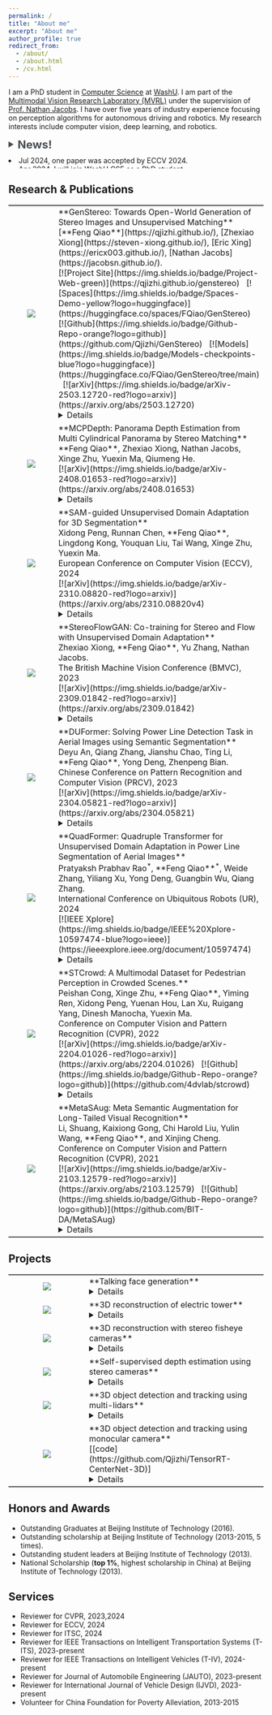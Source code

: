```yaml
---
permalink: /
title: "About me"
excerpt: "About me"
author_profile: true
redirect_from: 
  - /about/
  - /about.html
  - /cv.html
---
```


I am a PhD student in [Computer Science](https://cse.washu.edu/) at [WashU](https://washu.edu/). I am part of the [Multimodal Vision Research Laboratory (MVRL)](https://mvrl.cse.wustl.edu/) under the supervision of [Prof. Nathan Jacobs](https://jacobsn.github.io/). I have over five years of industry experience focusing on perception algorithms for autonomous driving and robotics. My research interests include computer vision, deep learning, and robotics.

<style>
    .toggle-container {
        cursor: pointer;
        display: flex;
        align-items: center;
        font-size: 22px; /* Larger font size */
        color: #494e52; /* color */
        font-weight: bold; /* Bold text */
    }

    .triangle {
        width: 0;
        height: 0;
        border-top: 6px solid transparent;
        border-bottom: 6px solid transparent;
        border-left: 10px solid #494e52; /* Pointing to the right */
        margin-right: 8px;
        transition: transform 0.3s;
    }

    .triangle.open {
        transform: rotate(90deg);
    }

    .news-content {
        display: block;
        margin-top: 10px;
        overflow: hidden;
        max-height: 24px; /* Limit the max height to show only 2 items initially */
        transition: max-height 0.3s ease-out;
    }

    .news-content.open {
        max-height: none; /* Expand to show all items when open */
    }
</style>

<div class="toggle-container" onclick="toggleNews()">
    <div class="triangle" id="triangle"></div>
    <span>News!</span>
</div>

<div id="news" class="news-content">
    <!-- Your news content goes here -->
    <li>Jul 2024, one paper was accepted by ECCV 2024.</li>
    <!-- <ul> -->
    <li>Apr 2024, I will join WashU CSE as a PhD student.</li>
    <li>Apr 2024, our work <a href="https://arxiv.org/abs/2211.16988">QuadFormer</a> was accepted by UR 2024.</li>
    <li>Nov 2023, our work <a href="https://arxiv.org/abs/2309.01842">StereoFlowGAN</a> was accepted by BMVC 2023.</li>
    <!-- </ul> -->
</div>

<script>
    function toggleNews() {
        var newsDiv = document.getElementById("news");
        var triangle = document.getElementById("triangle");
        if (newsDiv.classList.contains("open")) {
            newsDiv.classList.remove("open");
            triangle.classList.remove("open");
        } else {
            newsDiv.classList.add("open");
            triangle.classList.add("open");
        }
    }
</script>

## Research & Publications
<table frame=hsides style="border-left-style: none;border-right-style: none;">
<colgroup>
<col width="30%" />
<col width="70%" />
</colgroup>
<thead>
</thead>
<tbody>

<tr>
<td markdown="span" style="text-align: center;vertical-align: middle;border-left-style: none;border-right-style: none;"><img src="{{ site.baseurl }}/images/genstereo_on_other_datasets_project_resized.png"></td>
<td markdown="span" style="vertical-align: middle;border-left-style: none;border-right-style: none;">
    **GenStereo:  Towards Open-World Generation of Stereo Images and Unsupervised Matching**<br>
    [**Feng Qiao**](https://qjizhi.github.io/), [Zhexiao Xiong](https://steven-xiong.github.io/), [Eric Xing](https://ericx003.github.io/), [Nathan Jacobs](https://jacobsn.github.io/).<br>
    [![Project Site](https://img.shields.io/badge/Project-Web-green)](https://qjizhi.github.io/genstereo) &nbsp;
    [![Spaces](https://img.shields.io/badge/Spaces-Demo-yellow?logo=huggingface)](https://huggingface.co/spaces/FQiao/GenStereo) &nbsp;
    [![Github](https://img.shields.io/badge/Github-Repo-orange?logo=github)](https://github.com/Qjizhi/GenStereo) &nbsp;
    [![Models](https://img.shields.io/badge/Models-checkpoints-blue?logo=huggingface)](https://huggingface.co/FQiao/GenStereo/tree/main) &nbsp;
    [![arXiv](https://img.shields.io/badge/arXiv-2503.12720-red?logo=arxiv)](https://arxiv.org/abs/2503.12720) <br>
    <details>
    <span style="font-size: 14px">Stereo images are fundamental to numerous applications, including extended reality (XR) devices, autonomous driving, and robotics. Unfortunately, acquiring high-quality stereo images remains challenging due to the precise calibration requirements of dual-camera setups and the complexity of obtaining accurate, dense disparity maps. Existing stereo image generation methods typically focus on either visual quality for viewing or geometric accuracy for matching, but not both. We introduce GenStereo, a diffusion-based approach, to bridge this gap. The method includes two primary innovations (1) conditioning the diffusion process on a disparity-aware coordinate embedding and a warped input image, allowing for more precise stereo alignment than previous methods, and (2) an adaptive fusion mechanism that intelligently combines the diffusion-generated image with a warped image, improving both realism and disparity consistency. Through extensive training on 11 diverse stereo datasets, GenStereo demonstrates strong generalization ability. GenStereo achieves state-of-the-art performance in both stereo image generation and unsupervised stereo matching tasks. Our framework eliminates the need for complex hardware setups while enabling high-quality stereo image generation, making it valuable for both real-world applications and unsupervised learning scenarios.</span>
    </details>
    </td>
</tr>

<tr>
<td markdown="span" style="text-align: center;vertical-align: middle;border-left-style: none;border-right-style: none;"><img src="{{ site.baseurl }}/images/2024_ECCV_MCPDepth_resized.png"></td>
<td markdown="span" style="vertical-align: middle;border-left-style: none;border-right-style: none;">
    **MCPDepth: Panorama Depth Estimation from Multi Cylindrical Panorama by Stereo Matching**<br>
    **Feng Qiao**, Zhexiao Xiong, Nathan Jacobs, Xinge Zhu, Yuexin Ma, Qiumeng He.<br>
    [![arXiv](https://img.shields.io/badge/arXiv-2408.01653-red?logo=arxiv)](https://arxiv.org/abs/2408.01653)<br>
    <details>
    <span style="font-size: 14px">We introduce Multi-Cylindrical Panoramic Depth Estimation (MCPDepth), a two-stage framework for omnidirectional depth estimation via stereo matching between multiple panoramas. MCPDepth uses cylindrical panoramas for initial stereo matching and then fuses the resulting depth maps across views. A circular attention module is used to overcome the distortion along the vertical axis. MCPDepth uses only standard network components, making deployment to embedded devices significantly simpler than prior approaches that require custom kernels. We theoretically and experimentally compare spherical and cylindrical projections for stereo matching, highlighting the advantages of the cylindrical projection. MCPDepth achieves state-of-the-art performance with an 18.8% reduction in mean absolute error (MAE) for depth on the outdoor, synthetic dataset Deep360 and a 19.9% reduction on the indoor, real-scene dataset 3D60. The code is attached and will be available after acceptance.</span>
    </details>
    </td>
</tr>

<tr>
<td markdown="span" style="text-align: center;vertical-align: middle;border-left-style: none;border-right-style: none;"><img src="{{ site.baseurl }}/images/2024_CVPR_SAM3DSEG_resized.png"></td>
<td markdown="span" style="vertical-align: middle;border-left-style: none;border-right-style: none;">
    **SAM-guided Unsupervised Domain Adaptation for 3D Segmentation**<br>
    Xidong Peng, Runnan Chen, **Feng Qiao**, Lingdong Kong, Youquan Liu, Tai Wang, Xinge Zhu, Yuexin Ma.<br>
    European Conference on Computer Vision (ECCV), 2024<br>
    [![arXiv](https://img.shields.io/badge/arXiv-2310.08820-red?logo=arxiv)](https://arxiv.org/abs/2310.08820v4)<br>
    <details>
    <span style="font-size: 14px">Inspired by the remarkable generalization capabilities exhibited by the vision foundation model, SAM, in the realm of image segmentation, our approach leverages the wealth of general knowledge embedded within SAM to unify feature representations across diverse 3D domains and further solves the 3D domain adaptation problem. Specifically, we harness the corresponding images associated with point clouds to facilitate knowledge transfer and propose an innovative hybrid feature augmentation methodology, which significantly enhances the alignment between the 3D feature space and SAM's feature space, operating at both the scene and instance levels. Our method is evaluated on many widely-recognized datasets and achieves state-of-the-art performance.</span>
    </details>
    </td>
</tr>

<tr>
<td markdown="span" style="text-align: center;vertical-align: middle;border-left-style: none;border-right-style: none;"><img src="{{ site.baseurl }}/images/2023_BMVC_StereoFlowGAN_resized.png"></td>
<td markdown="span" style="vertical-align: middle;border-left-style: none;border-right-style: none;">
    **StereoFlowGAN: Co-training for Stereo and Flow with Unsupervised Domain Adaptation**<br>
    Zhexiao Xiong, **Feng Qiao**, Yu Zhang, Nathan Jacobs.<br>
    The British Machine Vision Conference (BMVC), 2023<br>
    [![arXiv](https://img.shields.io/badge/arXiv-2309.01842-red?logo=arxiv)](https://arxiv.org/abs/2309.01842)<br>
    <details>
    <span style="font-size: 14px">We introduce a novel training strategy for stereo matching and optical flow estimation that utilizes image-to-image translation between synthetic and real image domains. Our approach enables the training of models that excel in real image scenarios while relying solely on ground-truth information from synthetic images. To facilitate task-agnostic domain adaptation and the training of task-specific components, we introduce a bidirectional feature warping module that handles both left-right and forward-backward directions. Experimental results show competitive performance over previous domain translation-based methods, which substantiate the efficacy of our proposed framework, effectively leveraging the benefits of unsupervised domain adaptation, stereo matching, and optical flow estimation.</span>
    </details>
    </td>
</tr>

<tr>
<td markdown="span" style="text-align: center;vertical-align: middle;border-left-style: none;border-right-style: none;"><img src="{{ site.baseurl }}/images/2023_PRCV_DUFormer_resized.png"></td>
<td markdown="span" style="vertical-align: middle;border-left-style: none;border-right-style: none;">
    **DUFormer: Solving Power Line Detection Task in Aerial Images using Semantic Segmentation**<br>
    Deyu An, Qiang Zhang, Jianshu Chao, Ting Li, **Feng Qiao**, Yong Deng, Zhenpeng Bian.<br>
    Chinese Conference on Pattern Recognition and Computer Vision (PRCV), 2023<br>
    [![arXiv](https://img.shields.io/badge/arXiv-2304.05821-red?logo=arxiv)](https://arxiv.org/abs/2304.05821)<br>
    <details>
    <span style="font-size: 14px">We proposed DUFormer, a CNN-Transformer hybrid algorithm, is specifically designed to detect power lines in aerial images.</span>
    </details>
    </td>
</tr>

<tr>
<td markdown="span" style="text-align: center;vertical-align: middle;border-left-style: none;border-right-style: none;"><img src="{{ site.baseurl }}/images/uda_pls.png"></td>
<td markdown="span" style="vertical-align: middle;border-left-style: none;border-right-style: none;">
        **QuadFormer: Quadruple Transformer for Unsupervised Domain Adaptation in Power Line Segmentation of Aerial Images**<br>
        Pratyaksh Prabhav Rao<sup>*</sup>, **Feng Qiao**<sup>*</sup>, Weide Zhang, Yiliang Xu, Yong Deng, Guangbin Wu, Qiang Zhang. <br>
        International Conference on Ubiquitous Robots (UR), 2024<br>
        [![IEEE Xplore](https://img.shields.io/badge/IEEE%20Xplore-10597474-blue?logo=ieee)](https://ieeexplore.ieee.org/document/10597474)<br>
    <details>
    <span style="font-size: 14px">we propose QuadFormer, a novel framework designed for domain adaptive semantic segmentation. The hierarchical quadruple transformer combines cross-attention and self-attention mechanisms to adapt transferable context. Based on cross-attentive and self-attentive feature representations, we introduce a pseudo label correction scheme to online denoise the pseudo labels and reduce the domain gap. Additionally, we present two datasets - ARPLSyn and ARPLReal to further advance research in unsupervised domain adaptive powerline segmentations.</span>
    </details>
    </td>
</tr>

<tr>
<td markdown="span" style="text-align: center;vertical-align: middle;border-left-style: none;border-right-style: none;"><img src="{{ site.baseurl }}/images/2022_CVPR_STCrowd_resized.png"></td>
<td markdown="span" style="vertical-align: middle;border-left-style: none;border-right-style: none;">
    **STCrowd: A Multimodal Dataset for Pedestrian Perception in Crowded Scenes.**<br>
    Peishan Cong, Xinge Zhu, **Feng Qiao**, Yiming Ren, Xidong Peng, Yuenan Hou, Lan Xu, Ruigang Yang, Dinesh Manocha, Yuexin Ma.<br>
    Conference on Computer Vision and Pattern Recognition (CVPR), 2022<br>
    [![arXiv](https://img.shields.io/badge/arXiv-2204.01026-red?logo=arxiv)](https://arxiv.org/abs/2204.01026) &nbsp;
    [![Github](https://img.shields.io/badge/Github-Repo-orange?logo=github)](https://github.com/4dvlab/stcrowd)<br>
    <details>
    <span style="font-size: 14px">We introduce a large-scale multimodal dataset,STCrowd. Specifically, in STCrowd, there are a total of 219 K pedestrian instances and 20 persons per frame on average, with various levels of occlusion. We provide synchronized LiDAR point clouds and camera images as well as their corresponding 3D labels and joint IDs. STCrowd can be used for various tasks, including LiDAR-only, image-only, and sensor-fusion based pedestrian detection and tracking. We provide baselines for most of the tasks. In addition, considering the property of sparse global distribution and density-varying local distribution of pedestrians, we further propose a novel method, Density-aware Hierarchical heatmap Aggregation (DHA), to enhance pedestrian perception in crowded scenes. Extensive experiments show that our new method achieves state-of-the-art performance for pedestrian detection on various datasets.</span>
    </details>
    </td>
</tr>

<tr>
<td markdown="span" style="text-align: center;vertical-align: middle;border-left-style: none;border-right-style: none;"><img src="{{ site.baseurl }}/images/2021_CVPR_MetaSAug_resized.png"></td>
<td markdown="span" style="vertical-align: middle;border-left-style: none;border-right-style: none;">
    **MetaSAug: Meta Semantic Augmentation for Long-Tailed Visual Recognition**<br>
    Li, Shuang, Kaixiong Gong, Chi Harold Liu, Yulin Wang, **Feng Qiao**, and Xinjing Cheng.<br>
    Conference on Computer Vision and Pattern Recognition (CVPR), 2021<br>
    [![arXiv](https://img.shields.io/badge/arXiv-2103.12579-red?logo=arxiv)](https://arxiv.org/abs/2103.12579) &nbsp;
    [![Github](https://img.shields.io/badge/Github-Repo-orange?logo=github)](https://github.com/BIT-DA/MetaSAug)<br>
    <details>
    <span style="font-size: 14px">We propose a novel approach to learn transformed semantic directions with meta-learning automatically. In specific, the augmentation strategy during training is dynamically optimized, aiming to minimize the loss on a small balanced validation set, which is approximated via a meta update step. Extensive empirical results on CIFAR-LT-10/100, ImageNet-LT, and iNaturalist 2017/2018 validate the effectiveness of our method.</span>
    </details>
    </td>
</tr>

</tbody>
</table>

## Projects
<table frame=hsides style="border-left-style: none;border-right-style: none;">
<colgroup>
<col width="30%" />
<col width="70%" />
</colgroup>
<thead>
</thead>
<tbody>

<tr>
<td markdown="span" style="text-align: center;vertical-align: middle;border-left-style: none;border-right-style: none;"><img src="{{ site.baseurl }}/images/TalkingFaceGeneration.gif"></td>
<td markdown="span" style="vertical-align: middle;border-left-style: none;border-right-style: none;">
    **Talking face generation**<br>
    <details>
    <span style="font-size: 14px">Multi stage talking face generation.</span>
    </details>
    </td>
</tr>

<tr>
<td markdown="span" style="text-align: center;vertical-align: middle;border-left-style: none;border-right-style: none;"><img src="{{ site.baseurl }}/images/Nerf_3D_Reconstruction.gif"></td>
<td markdown="span" style="vertical-align: middle;border-left-style: none;border-right-style: none;">
    **3D reconstruction of electric tower**<br>
    <details>
    <span style="font-size: 14px">3D reconstruction of electric tower using aerial images.</span>
    </details>
    </td>
</tr>

<tr>
<td markdown="span" style="text-align: center;vertical-align: middle;border-left-style: none;border-right-style: none;"><img src="{{ site.baseurl }}/images/3d_recon_fisheye_stereo.gif"></td>
<td markdown="span" style="vertical-align: middle;border-left-style: none;border-right-style: none;">
    **3D reconstruction with stereo fisheye cameras**<br>
    <details>
    <span style="font-size: 14px">Unsupervised depth estimation with stereo fisheye cameras.</span>
    </details>
    </td>
</tr>

<tr>
<td markdown="span" style="text-align: center;vertical-align: middle;border-left-style: none;border-right-style: none;"><img src="{{ site.baseurl }}/images/StereoMatching_Powerline_resized.png"></td>
<td markdown="span" style="vertical-align: middle;border-left-style: none;border-right-style: none;">
    **Self-supervised depth estimation using stereo cameras**<br>
    <details>
    <span style="font-size: 14px">Depth estimation using stereo cameras. Synthetic data is utilized to generate ground truth, and domain adaptation/generalization is employed to ensure excellent performance on real data as well.</span>
    </details>
    </td>
</tr>

<tr>
<td markdown="span" style="text-align: center;vertical-align: middle;border-left-style: none;border-right-style: none;"><img src="{{ site.baseurl }}/images/Lidar_Perception_resized.png"></td>
<td markdown="span" style="vertical-align: middle;border-left-style: none;border-right-style: none;">
    **3D object detection and tracking using multi-lidars**<br>
    <details>
    <span style="font-size: 14px">3D object detection and tracking using multi-lidars. Inputs are sequential point clouds from multi-lidars and the model can get the 3d information of objects including position, size, orientation, class, free space (also as known as drivable area), and lanes. The model is deployed on GPU with TensorRT and SoC chip, which meets the needs of real-time detection.</span>
    </details>
    </td>
</tr>

<tr>
<td markdown="span" style="text-align: center;vertical-align: middle;border-left-style: none;border-right-style: none;"><img src="{{ site.baseurl }}/images/mono_camera_3d_detection.jpg"></td>
<td markdown="span" style="vertical-align: middle;border-left-style: none;border-right-style: none;">
    **3D object detection and tracking using monocular camera**<br>
    [[code](https://github.com/Qjizhi/TensorRT-CenterNet-3D)]<br>
    <details>
    <span style="font-size: 14px">3D object detection and tracking using a monocular camera. The model takes sequential images as inputs and is capable of extracting 3D information about objects, including their position, size, orientation, and class. Deployment on a GPU with TensorRT enables the model to achieve an impressive inference speed of 50 Hz.</span>
    </details>
    </td>
</tr>

</tbody>
</table>

## Honors and Awards

<div class="honors-awards">
    <ul>
        <li>Outstanding Graduates at Beijing Institute of Technology (2016).</li>
        <li>Outstanding scholarship at Beijing Institute of Technology (2013-2015, 5 times).</li>
        <li>Outstanding student leaders at Beijing Institute of Technology (2013).</li>
        <li>National Scholarship (<strong>top 1%</strong>, highest scholarship in China) at Beijing Institute of Technology (2013).</li>
    </ul>
</div>

## Services

<div class="activities">
    <ul>
        <li>Reviewer for CVPR, 2023,2024</li>
        <li>Reviewer for ECCV, 2024</li>
        <li>Reviewer for ITSC, 2024</li>
        <li>Reviewer for IEEE Transactions on Intelligent Transportation Systems (T-ITS), 2023-present</li>
        <li>Reviewer for IEEE Transactions on Intelligent Vehicles (T-IV), 2024-present</li>
        <li>Reviewer for Journal of Automobile Engineering (JAUTO), 2023-present</li>
        <li>Reviewer for International Journal of Vehicle Design (IJVD), 2023-present</li>
        <li>Volunteer for China Foundation for Poverty Alleviation, 2013-2015</li>
    </ul>
</div>

